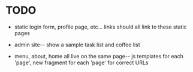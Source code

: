 # TODO

* static login form, profile page, etc... links should all link to these static pages

* admin site-- show a sample task list and coffee list

* menu, about, home all live on the same page-- js templates for each 'page', new fragment for each 'page' for correct URLs